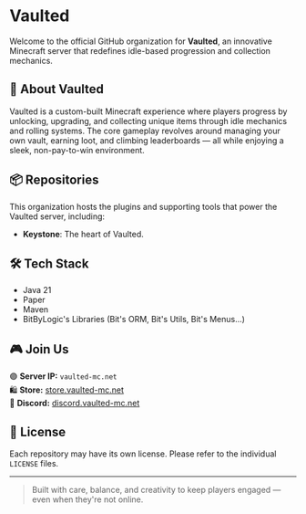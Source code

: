 # Vaulted

Welcome to the official GitHub organization for **Vaulted**, an innovative Minecraft server that redefines idle-based progression and collection mechanics.

## 🌌 About Vaulted

Vaulted is a custom-built Minecraft experience where players progress by unlocking, upgrading, and collecting unique items through idle mechanics and rolling systems. The core gameplay revolves around managing your own vault, earning loot, and climbing leaderboards — all while enjoying a sleek, non-pay-to-win environment.

## 📦 Repositories

This organization hosts the plugins and supporting tools that power the Vaulted server, including:

- **Keystone**: The heart of Vaulted.

## 🛠 Tech Stack

- Java 21
- Paper
- Maven
- BitByLogic's Libraries (Bit's ORM, Bit's Utils, Bit's Menus...)

## 🎮 Join Us

🟣 **Server IP:** `vaulted-mc.net`  
🛍️ **Store:** [store.vaulted-mc.net](https://store.vaulted-mc.net)  
💬 **Discord:** [discord.vaulted-mc.net](http://discord.vaulted-mc.net)

## 📜 License

Each repository may have its own license. Please refer to the individual `LICENSE` files.

---

> Built with care, balance, and creativity to keep players engaged — even when they're not online.
